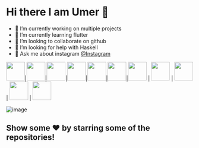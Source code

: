 # Hi there I am Umer 👋

- 🔭 I’m currently working on multiple projects
- 🌱 I’m currently learning flutter
- 👯 I’m looking to collaborate on github
- 🤔 I’m looking for help with Haskell
- 💬 Ask me about instagram [@Instagram](https://www.instagram.com/im_umerg/)

<img src="https://user-images.githubusercontent.com/84404257/128191307-9fc0c9eb-8cf7-4408-90ba-9aabe3398b46.png" width="50" height="50" />|<img src="https://user-images.githubusercontent.com/84404257/128191322-d687ccc8-cdb3-4544-82e9-c0e81a1995c4.png" width="50" height="50" />|<img src="https://user-images.githubusercontent.com/84404257/128192291-aa87b688-1c07-45fb-97e6-c6026ddf43a2.png" width="50" height="50" />|<img src="https://user-images.githubusercontent.com/84404257/128192838-8859717c-9804-41e1-8c2c-c4867a97e8e8.png" width="50" height="50" />|<img src="https://user-images.githubusercontent.com/84404257/128191319-e2a5b321-9590-478b-85df-cbf17f9c8a96.png" width="50" height="50" />|<img src="https://user-images.githubusercontent.com/84404257/128191329-fb3e522f-e758-416e-9f7e-061ed42808dc.png" width="50" height="50" />|<img src="https://user-images.githubusercontent.com/84404257/128183256-6df6356c-c8ea-423d-b915-89d9671224a5.png" width="50" height="50" /> | <img src="https://user-images.githubusercontent.com/84404257/128183264-645647ac-3d9e-485e-bc5d-ff3a1ca40e86.png" width="50" height="50" /> | <img src="https://user-images.githubusercontent.com/84404257/128183267-d817f58c-251c-4c5c-87ae-0381628f7468.png" width="50" height="50" /> | <img src="https://user-images.githubusercontent.com/84404257/128183272-deb756ec-31c4-4c1f-b7ff-ae268f3edf45.png" width="50" height="50" /> | <img src="https://user-images.githubusercontent.com/84404257/128183274-4e314ca5-6c01-4a79-99d8-33376c009914.png" width="50" height="50" />

![image](https://user-images.githubusercontent.com/84404257/128182397-aaeb721b-4cd2-4266-a8c5-cac2433a06aa.png)

## Show some ❤️ by starring some of the repositories!
